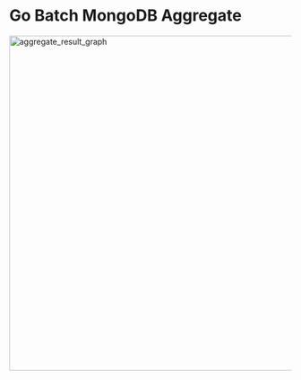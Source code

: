 # Go Batch MongoDB Aggregate
<img width="598" alt="aggregate_result_graph" src="https://github.com/taako-502/go-batch-mongodb-aggregate/assets/36348377/0ac58e8d-bfb9-457c-8e6e-97855bf2fff2">
